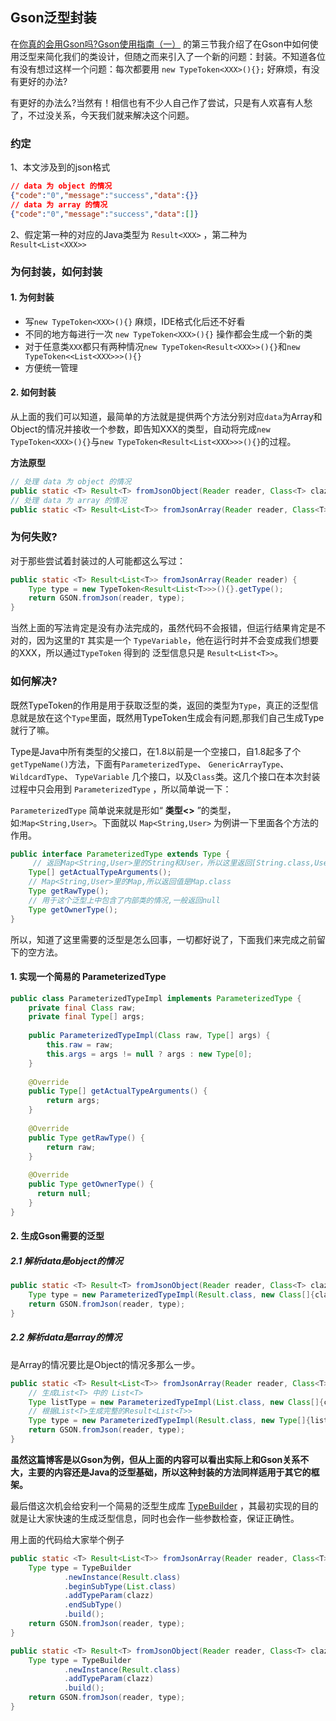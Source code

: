 ## Gson泛型封装

在[你真的会用Gson吗?Gson使用指南（一）](http://www.jianshu.com/p/e740196225a4) 的第三节我介绍了在Gson中如何使用泛型来简化我们的类设计，但随之而来引入了一个新的问题：封装。不知道各位有没有想过这样一个问题：每次都要用 `new TypeToken<XXX>(){};` 好麻烦，有没有更好的办法?

有更好的办法么?当然有！相信也有不少人自己作了尝试，只是有人欢喜有人愁了，不过没关系，今天我们就来解决这个问题。

### 约定

1、本文涉及到的json格式

```json
// data 为 object 的情况
{"code":"0","message":"success","data":{}}
// data 为 array 的情况
{"code":"0","message":"success","data":[]}
```

2、假定第一种的对应的Java类型为 `Result<XXX>` ，第二种为 `Result<List<XXX>>`

### 为何封装，如何封装

#### 1. 为何封装

- 写`new TypeToken<XXX>(){}` 麻烦，IDE格式化后还不好看
- 不同的地方每进行一次 `new TypeToken<XXX>(){}` 操作都会生成一个新的类
- 对于任意类`XXX`都只有两种情况`new TypeToken<Result<XXX>>(){}`和`new TypeToken<<List<XXX>>>(){}`
- 方便统一管理

#### 2. 如何封装

从上面的我们可以知道，最简单的方法就是提供两个方法分别对应`data`为Array和Object的情况并接收一个参数，即告知XXX的类型，自动将完成`new TypeToken<XXX>(){}`与`new TypeToken<Result<List<XXX>>>(){}`的过程。

**方法原型**

```java
// 处理 data 为 object 的情况
public static <T> Result<T> fromJsonObject(Reader reader, Class<T> clazz) {}
// 处理 data 为 array 的情况
public static <T> Result<List<T>> fromJsonArray(Reader reader, Class<T> clazz){}
```

### 为何失败?

对于那些尝试着封装过的人可能都这么写过：

```java
public static <T> Result<List<T>> fromJsonArray(Reader reader) {
    Type type = new TypeToken<Result<List<T>>>(){}.getType();
    return GSON.fromJson(reader, type);
}
```

当然上面的写法肯定是没有办法完成的，虽然代码不会报错，但运行结果肯定是不对的，因为这里的`T` 其实是一个 `TypeVariable`，他在运行时并不会变成我们想要的XXX，所以通过`TypeToken` 得到的 泛型信息只是 `Result<List<T>>`。

### 如何解决?

既然TypeToken的作用是用于获取泛型的类，返回的类型为`Type`，真正的泛型信息就是放在这个`Type`里面，既然用TypeToken生成会有问题,那我们自己生成Type就行了嘛。

Type是Java中所有类型的父接口，在1.8以前是一个空接口，自1.8起多了个`getTypeName()`方法，下面有`ParameterizedType`、 `GenericArrayType`、 `WildcardType`、 `TypeVariable` 几个接口，以及`Class`类。这几个接口在本次封装过程中只会用到 `ParameterizedType` ，所以简单说一下：

`ParameterizedType` 简单说来就是形如“ **类型<>** ”的类型，如:`Map<String,User>`。下面就以 `Map<String,User>` 为例讲一下里面各个方法的作用。

```java
public interface ParameterizedType extends Type {
     // 返回Map<String,User>里的String和User，所以这里返回[String.class,User.clas]
    Type[] getActualTypeArguments(); 
    // Map<String,User>里的Map,所以返回值是Map.class
    Type getRawType();
    // 用于这个泛型上中包含了内部类的情况,一般返回null
    Type getOwnerType(); 
}
```

所以，知道了这里需要的泛型是怎么回事，一切都好说了，下面我们来完成之前留下的空方法。

#### 1. 实现一个简易的 ParameterizedType

```java
public class ParameterizedTypeImpl implements ParameterizedType {
    private final Class raw;
    private final Type[] args;
  
    public ParameterizedTypeImpl(Class raw, Type[] args) {
        this.raw = raw;
        this.args = args != null ? args : new Type[0];
    }
  
    @Override
    public Type[] getActualTypeArguments() {
        return args;
    }
  
    @Override
    public Type getRawType() {
        return raw;
    }
  
    @Override
    public Type getOwnerType() {
      return null;
    }
}
```

#### 2. 生成Gson需要的泛型

##### 2.1 解析data是object的情况

```java
public static <T> Result<T> fromJsonObject(Reader reader, Class<T> clazz) {
    Type type = new ParameterizedTypeImpl(Result.class, new Class[]{clazz});
    return GSON.fromJson(reader, type);
}
```

##### 2.2 解析data是array的情况

是Array的情况要比是Object的情况多那么一步。

```java
public static <T> Result<List<T>> fromJsonArray(Reader reader, Class<T> clazz) {
    // 生成List<T> 中的 List<T>
    Type listType = new ParameterizedTypeImpl(List.class, new Class[]{clazz});
    // 根据List<T>生成完整的Result<List<T>>
    Type type = new ParameterizedTypeImpl(Result.class, new Type[]{listType});
    return GSON.fromJson(reader, type);
}
```

**虽然这篇博客是以Gson为例，但从上面的内容可以看出实际上和Gson关系不大，主要的内容还是Java的泛型基础，所以这种封装的方法同样适用于其它的框架。**

最后借这次机会给安利一个简易的泛型生成库 [TypeBuilder](https://github.com/ikidou/TypeBuilder) ，其最初实现的目的就是让大家快速的生成泛型信息，同时也会作一些参数检查，保证正确性。

用上面的代码给大家举个例子

```java
public static <T> Result<List<T>> fromJsonArray(Reader reader, Class<T> clazz) {
    Type type = TypeBuilder
            .newInstance(Result.class)
            .beginSubType(List.class)
            .addTypeParam(clazz)
            .endSubType()
            .build();
    return GSON.fromJson(reader, type);
}

public static <T> Result<T> fromJsonObject(Reader reader, Class<T> clazz) {
    Type type = TypeBuilder
            .newInstance(Result.class)
            .addTypeParam(clazz)
            .build();
    return GSON.fromJson(reader, type);
}
```